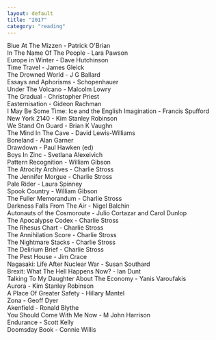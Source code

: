 ```yaml
---
layout: default
title: "2017"
category: "reading"
---
```


Blue At The Mizzen - Patrick O'Brian  
In The Name Of The People - Lara Pawson  
Europe in Winter - Dave Hutchinson  
Time Travel - James Gleick  
The Drowned World - J G Ballard  
Essays and Aphorisms - Schopenhauer  
Under The Volcano - Malcolm Lowry  
The Gradual - Christopher Priest  
Easternisation - Gideon Rachman  
I May Be Some Time: Ice and the English Imagination - Francis Spufford  
New York 2140 - Kim Stanley Robinson  
We Stand On Guard - Brian K Vaughn  
The Mind In The Cave - David Lewis-Williams  
Boneland - Alan Garner  
Drawdown - Paul Hawken (ed)  
Boys In Zinc - Svetlana Alexeivich  
Pattern Recognition - William Gibson  
The Atrocity Archives - Charlie Stross  
The Jennifer Morgue - Charlie Stross  
Pale Rider - Laura Spinney  
Spook Country - William Gibson  
The Fuller Memorandum - Charlie Stross  
Darkness Falls From The Air - Nigel Balchin  
Autonauts of the Cosmoroute - Julio Cortazar and Carol Dunlop  
The Apocalypse Codex - Charlie Stross  
The Rhesus Chart - Charlie Stross  
The Annihilation Score - Charlie Stross  
The Nightmare Stacks - Charlie Stross  
The Delirium Brief - Charlie Stross  
The Pest House - Jim Crace  
Nagasaki: Life After Nuclear War - Susan Southard  
Brexit: What The Hell Happens Now? - Ian Dunt  
Talking To My Daughter About The Economy - Yanis Varoufakis  
Aurora - Kim Stanley Robinson  
A Place Of Greater Safety - Hillary Mantel  
Zona - Geoff Dyer  
Akenfield - Ronald Blythe  
You Should Come With Me Now - M John Harrison  
Endurance - Scott Kelly  
Doomsday Book - Connie Willis  


